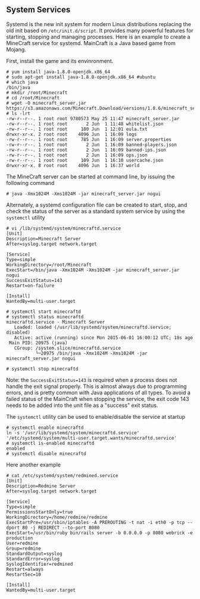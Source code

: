 ## System Services
Systemd is the new init system for modern Linux distributions replacing the old init based on ``/etc/init.d/script``. It provides many powerful features for starting, stopping and managing processes. Here is an example to create a MineCraft service for systemd. MainCraft is a Java based game from Mojang.

First, install the game and its envinronment.
```
# yum install java-1.8.0-openjdk.x86_64
# sudo apt-get install java-1.8.0-openjdk.x86_64 #ubuntu
# which java
/bin/java
# mkdir /root/Minecraft
# cd /root/Minecraft
# wget -O minecraft_server.jar https://s3.amazonaws.com/Minecraft.Download/versions/1.8.6/minecraft_server.1.8.6.jar
# ls -lrt
-rw-r--r--. 1 root root 9780573 May 25 11:47 minecraft_server.jar
-rw-r--r--. 1 root root       2 Jun  1 11:48 whitelist.json
-rw-r--r--. 1 root root     180 Jun  1 12:01 eula.txt
drwxr-xr-x. 2 root root    4096 Jun  1 16:09 logs
-rw-r--r--. 1 root root     785 Jun  1 16:09 server.properties
-rw-r--r--. 1 root root       2 Jun  1 16:09 banned-players.json
-rw-r--r--. 1 root root       2 Jun  1 16:09 banned-ips.json
-rw-r--r--. 1 root root       2 Jun  1 16:09 ops.json
-rw-r--r--. 1 root root     109 Jun  1 16:10 usercache.json
drwxr-xr-x. 8 root root    4096 Jun  1 16:37 world
```

The MineCraft server can be started at command line, by issuing the following command
```
# java -Xmx1024M -Xms1024M -jar minecraft_server.jar nogui
```

Alternately, a systemd configuration file can be created to start, stop, and check the status of the server as a standard system service by using the ``systemctl`` utility
```
# vi /lib/systemd/system/minecraftd.service
[Unit]
Description=Minecraft Server
After=syslog.target network.target

[Service]
Type=simple
WorkingDirectory=/root/Minecraft
ExecStart=/bin/java -Xmx1024M -Xms1024M -jar minecraft_server.jar nogui
SuccessExitStatus=143
Restart=on-failure

[Install]
WantedBy=multi-user.target

# systemctl start minecraftd
# systemctl status minecraftd
minecraftd.service - Minecraft Server
   Loaded: loaded (/usr/lib/systemd/system/minecraftd.service; disabled)
   Active: active (running) since Mon 2015-06-01 16:00:12 UTC; 18s ago
 Main PID: 20975 (java)
   CGroup: /system.slice/minecraftd.service
           └─20975 /bin/java -Xmx1024M -Xms1024M -jar minecraft_server.jar nogui

# systemctl stop minecraftd
```
Note: the ``SuccessExitStatus=143`` is required when a process does not handle the exit signal properly. This is almost always due to programming errors, and is pretty common with Java applications of all types. To avoid a failed status of the MainCraft when stopping the service, the exit code 143 needs to be added into the unit file as a "success" exit status.

The ``systemctl`` utility can be used to enable/disable the service at startup
```
# systemctl enable minecraftd
ln -s '/usr/lib/systemd/system/minecraftd.service' '/etc/systemd/system/multi-user.target.wants/minecraftd.service'
# systemctl is-enabled minecraftd
enabled
# systemctl disable minecraftd
```

Here another example
```
# cat /etc/systemd/system/redmined.service
[Unit]
Description=Redmine Server
After=syslog.target network.target

[Service]
Type=simple
PermissionsStartOnly=true
WorkingDirectory=/home/redmine/redmine
ExecStartPre=/usr/sbin/iptables -A PREROUTING -t nat -i eth0 -p tcp --dport 80 -j REDIRECT --to-port 8080
ExecStart=/usr/bin/ruby bin/rails server -b 0.0.0.0 -p 8080 webrick -e production
User=redmine
Group=redmine
StandardOutput=syslog
StandardError=syslog
SyslogIdentifier=redmined
Restart=always
RestartSec=10

[Install]
WantedBy=multi-user.target

```
